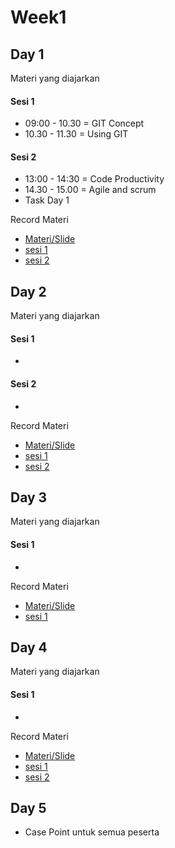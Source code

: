 # Week1

## Day 1

Materi yang diajarkan
#### Sesi 1
- 09:00 - 10.30 = GIT Concept
- 10.30 - 11.30 = Using GIT
#### Sesi 2
- 13:00 - 14:30 = Code Productivity
- 14.30 - 15.00 = Agile and scrum
- Task Day 1

Record Materi
- [Materi/Slide](https://drive.google.com/file/d/1a2l2SoMpcriBnlB_fcFCrlEVve4vHX2L/view?usp=sharing) 
- [sesi 1]()
- [sesi 2]()

## Day 2

Materi yang diajarkan
#### Sesi 1
- 

#### Sesi 2
- 

Record Materi
- [Materi/Slide]() 
- [sesi 1]()
- [sesi 2]()

## Day 3

Materi yang diajarkan
#### Sesi 1
- 
Record Materi
- [Materi/Slide]() 
- [sesi 1]()

## Day 4

Materi yang diajarkan
#### Sesi 1
- 

Record Materi
- [Materi/Slide]() 
- [sesi 1]()
- [sesi 2]()

## Day 5

- Case Point untuk semua peserta
